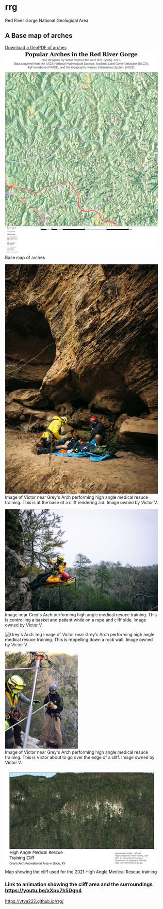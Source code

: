 # rrg
Red River Gorge National Geological Area

## A Base map of arches

[Download a GeoPDF of arches](basemap/rrg.pdf)
![Base map of arches](graphics/rrg.jpg) Base map of arches

![Grey's Arch img](graphics/a1.jpg) Image of Victor near Grey's Arch performing high angle medical resuce training. This is at the base of a cliff rendering aid. Image owned by Victor V.


![Grey's Arch img](graphics/a2.jpg) Image near Grey's Arch performing high angle medical resuce training. This is controlling a basket and patient while on a rope and cliff side. Image owned by Victor V.

![Grey's Arch img](graphics/a3.jpg) Image of Victor near Grey's Arch performing high angle medical resuce training. This is reppelling down a rock wall. Image owned by Victor V.

![Grey's Arch img](graphics/a4.jpg)  
Image of Victor near Grey's Arch performing high angle medical resuce training. This is Victor about to go over the edge of a cliff. Image owned by Victor V.

![Grey's Arch map](graphics/LidarMap.jpg) Map showing the cliff used for the 2021 High Angle Medical Rescue training

### Link to animation showing the cliff area and the surroundings https://youtu.be/xXpu7h5Dgn4

https://vtva222.github.io/rrg/
